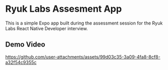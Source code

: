 # Ryuk Labs Assesment App

This is a simple Expo app built during the assessment session for the Ryuk Labs React Native Developer interview.

## Demo Video

https://github.com/user-attachments/assets/99d03c35-3a09-4fa8-8cf8-a32f54c9355c

